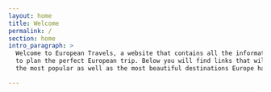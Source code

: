 ```yaml
---
layout: home
title: Welcome
permalink: /
section: home
intro_paragraph: >
  Welcome to European Travels, a website that contains all the information you need
  to plan the perfect European trip. Below you will find links that will show you
  the most popular as well as the most beautiful destinations Europe has to offer (sorted by country).

---
```

